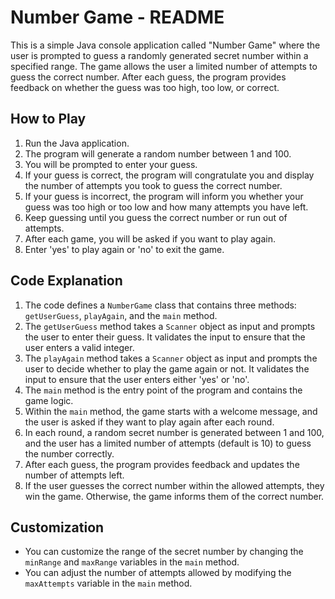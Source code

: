 # Number Game - README

This is a simple Java console application called "Number Game" where the user is prompted to guess a randomly generated secret number within a specified range. The game allows the user a limited number of attempts to guess the correct number. After each guess, the program provides feedback on whether the guess was too high, too low, or correct.

## How to Play

1. Run the Java application.
2. The program will generate a random number between 1 and 100.
3. You will be prompted to enter your guess.
4. If your guess is correct, the program will congratulate you and display the number of attempts you took to guess the correct number.
5. If your guess is incorrect, the program will inform you whether your guess was too high or too low and how many attempts you have left.
6. Keep guessing until you guess the correct number or run out of attempts.
7. After each game, you will be asked if you want to play again.
8. Enter 'yes' to play again or 'no' to exit the game.

## Code Explanation

1. The code defines a `NumberGame` class that contains three methods: `getUserGuess`, `playAgain`, and the `main` method.
2. The `getUserGuess` method takes a `Scanner` object as input and prompts the user to enter their guess. It validates the input to ensure that the user enters a valid integer.
3. The `playAgain` method takes a `Scanner` object as input and prompts the user to decide whether to play the game again or not. It validates the input to ensure that the user enters either 'yes' or 'no'.
4. The `main` method is the entry point of the program and contains the game logic.
5. Within the `main` method, the game starts with a welcome message, and the user is asked if they want to play again after each round.
6. In each round, a random secret number is generated between 1 and 100, and the user has a limited number of attempts (default is 10) to guess the number correctly.
7. After each guess, the program provides feedback and updates the number of attempts left.
8. If the user guesses the correct number within the allowed attempts, they win the game. Otherwise, the game informs them of the correct number.

## Customization

- You can customize the range of the secret number by changing the `minRange` and `maxRange` variables in the `main` method.
- You can adjust the number of attempts allowed by modifying the `maxAttempts` variable in the `main` method.